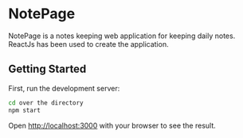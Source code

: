 # NotePage
NotePage is a notes keeping web application for keeping daily notes. 
ReactJs has been used to create the application.

## Getting Started

First, run the development server:

```bash
cd over the directory
npm start
```

Open [http://localhost:3000](http://localhost:3000) with your browser to see the result.
